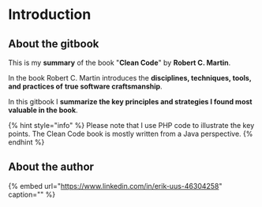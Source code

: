 # Introduction

## About the gitbook

This is my **summary** of the book "**Clean Code**" by **Robert C. Martin**.

In the book Robert C. Martin introduces the **disciplines, techniques, tools, and practices of** **true software craftsmanship**.

In this gitbook I **summarize the key principles and strategies I found most valuable in the book**.

{% hint style="info" %}
Please note that I use PHP code to illustrate the key points. The Clean Code book is mostly written from a Java perspective.
{% endhint %}

## About the author

{% embed url="https://www.linkedin.com/in/erik-uus-46304258" caption="" %}

